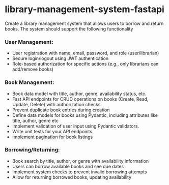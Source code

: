 
#  library-management-system-fastapi

Create a library management system that allows users to borrow and return books. The system should support the following functionality

### User Management:
-	User registration with name, email, password, and role (user/librarian)
-	Secure login/logout using JWT authentication
-	Role-based authorization for specific actions (e.g., only librarians can add/remove books)

### Book Management:

-	Book data model with title, author, genre, availability status, etc.
-	Fast API endpoints for CRUD operations on books (Create, Read, Update, Delete) with authorization checks
-	Prevent duplicate book entries during creation
-	Define data models for books using Pydantic, including attributes like title, author, genre etc
-	Implement validation of user input using Pydantic validators.
-	Write unit tests for your API endpoints.
-	Implement pagination for book listings

###	Borrowing/Returning:
-	Book search by title, author, or genre with availability information
-	Users can borrow available books and see due dates
-	Implement system checks to prevent invalid borrowing attempts
-	Allow for returning borrowed books, updating availability
